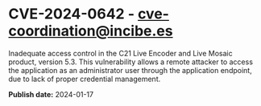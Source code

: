 # CVE-2024-0642 - cve-coordination@incibe.es

Inadequate access control in the C21 Live Encoder and Live Mosaic product, version 5.3. This vulnerability allows a remote attacker to access the application as an administrator user through the application endpoint, due to lack of proper credential management.

**Publish date:** 2024-01-17
